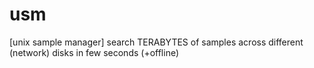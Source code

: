# usm
[unix sample manager] search TERABYTES of samples across different (network) disks in few seconds (+offline)
